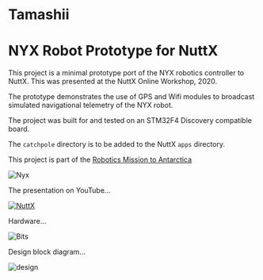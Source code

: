 Tamashii
===========

# NYX Robot Prototype for NuttX

This project is a minimal prototype port of the NYX robotics controller to NuttX.
This was presented at the NuttX Online Workshop, 2020.

The prototype demonstrates the use of GPS and Wifi modules to broadcast simulated
navigational telemetry of the NYX robot. 

The project was built for and tested on an STM32F4 Discovery compatible board.

The `catchpole` directory is to be added to the NuttX `apps` directory.

This project is part of the [Robotics Mission to Antarctica](https://www.catchpole.net/nyx)

![Nyx](http://kamome.slipperyseal.net/nyx-float1.jpg "Nyx")

The presentation on YouTube...

[![NuttX](http://img.youtube.com/vi/66wnU3FBIzs/0.jpg)](http://www.youtube.com/watch?v=66wnU3FBIzs)

Hardware...

![Bits](http://kamome.slipperyseal.net/tamashii-nuttx-bits.jpg "Bits")

Design block diagram...

![design](http://kamome.slipperyseal.net/tamashii-nuttx-design.png "Design")
